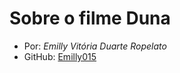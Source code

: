 # Sobre o filme **Duna**

- Por: _Emilly Vitória Duarte Ropelato_
- GitHub: [Emilly015](https://github.com/Emilly015)